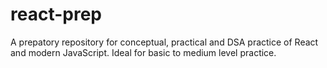 # react-prep
A prepatory repository for conceptual, practical and DSA practice of React and modern JavaScript. Ideal for basic to medium level practice.
